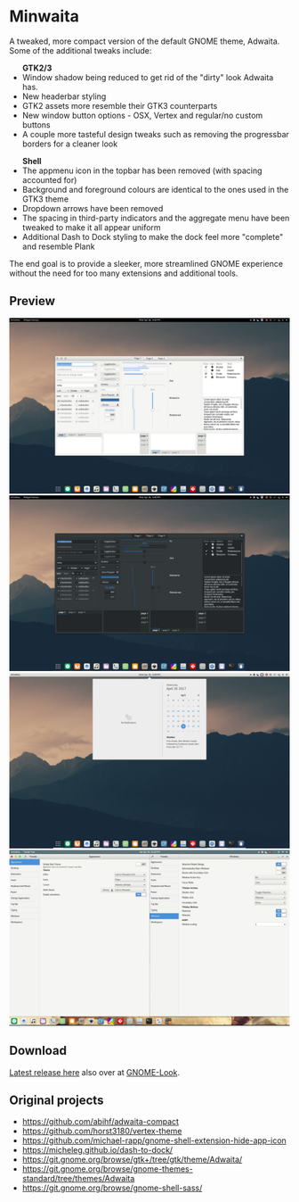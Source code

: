 # Minwaita
A tweaked, more compact version of the default GNOME theme, Adwaita. Some of the additional tweaks include: 

<ul>
<b>GTK2/3</b>
<li>Window shadow being reduced to get rid of the "dirty" look Adwaita has.</li>
<li>New headerbar styling</li>
<li>GTK2 assets more resemble their GTK3 counterparts</li>
<li>New window button options - OSX, Vertex and regular/no custom buttons</li>
<li>A couple more tasteful design tweaks such as removing the progressbar borders for a cleaner look</li>
</ul>

<ul>
<b>Shell</b>
<li>The appmenu icon in the topbar has been removed (with spacing accounted for)</li>
<li>Background and foreground colours are identical to the ones used in the GTK3 theme</li>
<li>Dropdown arrows have been removed</li>
<li>The spacing in third-party indicators and the aggregate menu have been tweaked to make it all appear uniform</li>
<li>Additional Dash to Dock styling to make the dock feel more "complete" and resemble Plank</li>
</ul>

The end goal is to provide a sleeker, more streamlined GNOME experience without the need for too many extensions and additional tools.

## Preview
![Image One](preview-1.png)
![Image Two](preview-2.png)
![Image Three](preview-3.png)
![Image Four](preview-4.jpg)

## Download
[Latest release here](Minwaita-Latest.tar.gz) also over at [GNOME-Look](https://www.gnome-look.org/p/1174686/).

## Original projects
- https://github.com/abihf/adwaita-compact
- https://github.com/horst3180/vertex-theme
- https://github.com/michael-rapp/gnome-shell-extension-hide-app-icon
- https://micheleg.github.io/dash-to-dock/
- https://git.gnome.org/browse/gtk+/tree/gtk/theme/Adwaita/
- https://git.gnome.org/browse/gnome-themes-standard/tree/themes/Adwaita
- https://git.gnome.org/browse/gnome-shell-sass/
